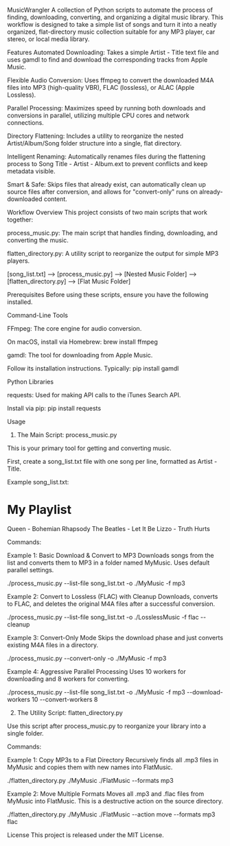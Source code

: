 MusicWrangler
A collection of Python scripts to automate the process of finding, downloading, converting, and organizing a digital music library. This workflow is designed to take a simple list of songs and turn it into a neatly organized, flat-directory music collection suitable for any MP3 player, car stereo, or local media library.

Features
Automated Downloading: Takes a simple Artist - Title text file and uses gamdl to find and download the corresponding tracks from Apple Music.

Flexible Audio Conversion: Uses ffmpeg to convert the downloaded M4A files into MP3 (high-quality VBR), FLAC (lossless), or ALAC (Apple Lossless).

Parallel Processing: Maximizes speed by running both downloads and conversions in parallel, utilizing multiple CPU cores and network connections.

Directory Flattening: Includes a utility to reorganize the nested Artist/Album/Song folder structure into a single, flat directory.

Intelligent Renaming: Automatically renames files during the flattening process to Song Title - Artist - Album.ext to prevent conflicts and keep metadata visible.

Smart & Safe: Skips files that already exist, can automatically clean up source files after conversion, and allows for "convert-only" runs on already-downloaded content.

Workflow Overview
This project consists of two main scripts that work together:

process_music.py: The main script that handles finding, downloading, and converting the music.

flatten_directory.py: A utility script to reorganize the output for simple MP3 players.

[song_list.txt] --> [process_music.py] --> [Nested Music Folder] --> [flatten_directory.py] --> [Flat Music Folder]

Prerequisites
Before using these scripts, ensure you have the following installed.

Command-Line Tools

FFmpeg: The core engine for audio conversion.

On macOS, install via Homebrew: brew install ffmpeg

gamdl: The tool for downloading from Apple Music.

Follow its installation instructions. Typically: pip install gamdl

Python Libraries

requests: Used for making API calls to the iTunes Search API.

Install via pip: pip install requests

Usage
1. The Main Script: process_music.py

This is your primary tool for getting and converting music.

First, create a song_list.txt file with one song per line, formatted as Artist - Title.

Example song_list.txt:

# My Playlist
Queen - Bohemian Rhapsody
The Beatles - Let It Be
Lizzo - Truth Hurts

Commands:

Example 1: Basic Download & Convert to MP3
Downloads songs from the list and converts them to MP3 in a folder named MyMusic. Uses default parallel settings.

./process_music.py --list-file song_list.txt -o ./MyMusic -f mp3

Example 2: Convert to Lossless (FLAC) with Cleanup
Downloads, converts to FLAC, and deletes the original M4A files after a successful conversion.

./process_music.py --list-file song_list.txt -o ./LosslessMusic -f flac --cleanup

Example 3: Convert-Only Mode
Skips the download phase and just converts existing M4A files in a directory.

./process_music.py --convert-only -o ./MyMusic -f mp3

Example 4: Aggressive Parallel Processing
Uses 10 workers for downloading and 8 workers for converting.

./process_music.py --list-file song_list.txt -o ./MyMusic -f mp3 --download-workers 10 --convert-workers 8

2. The Utility Script: flatten_directory.py

Use this script after process_music.py to reorganize your library into a single folder.

Commands:

Example 1: Copy MP3s to a Flat Directory
Recursively finds all .mp3 files in MyMusic and copies them with new names into FlatMusic.

./flatten_directory.py ./MyMusic ./FlatMusic --formats mp3

Example 2: Move Multiple Formats
Moves all .mp3 and .flac files from MyMusic into FlatMusic. This is a destructive action on the source directory.

./flatten_directory.py ./MyMusic ./FlatMusic --action move --formats mp3 flac

License
This project is released under the MIT License.

